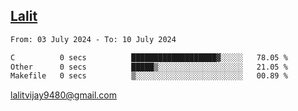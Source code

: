## [Lalit](https://lalit.sh)

<!--START_SECTION:waka-->

```txt
From: 03 July 2024 - To: 10 July 2024

C          0 secs          ███████████████████▓░░░░░   78.05 %
Other      0 secs          █████▒░░░░░░░░░░░░░░░░░░░   21.05 %
Makefile   0 secs          ▒░░░░░░░░░░░░░░░░░░░░░░░░   00.89 %
```

<!--END_SECTION:waka-->

lalitvijay9480@gmail.com
